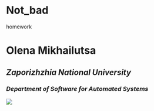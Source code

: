 # Not_bad
homework
# Olena Mikhailutsa #
## *Zaporizhzhia National University* ##
### *Department of Software for Automated Systems* ###
![](https://encrypted-tbn0.gstatic.com/images?q=tbn:ANd9GcTkdkGyW3xNK3K_-u7RMnUuPH8u4uH4cWwkCw&usqp=CAU)
